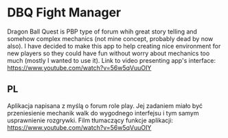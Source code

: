 # DBQ Fight Manager

Dragon Ball Quest is PBP type of forum whih great story telling and somehow complex mechanics (not mine concept, probably dead by now also). I have decided to make this app to help creating nice environment for new players so they could have fun without worry about mechanics too much (mostly I wanted to use it).
Link to video presenting app's interface: https://www.youtube.com/watch?v=56w5qVuuOIY


## PL
Aplikacja napisana z myślą o forum role play. Jej zadaniem miało być przeniesienie mechanik walk do wygodnego interfejsu i tym samym usprawnienie rozgrywki.
Film tłumaczący funkcje aplikacji: https://www.youtube.com/watch?v=56w5qVuuOIY
